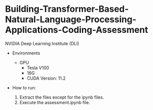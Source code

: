 # Building-Transformer-Based-Natural-Language-Processing-Applications-Coding-Assessment
NVIDIA Deep Learning Institute (DLI) 

- Environments
  - GPU
    - Tesla V100
    - 16G
    - CUDA Version: 11.2  

- How to run:
  1. Extract the files except for the ipynb files.
  2. Execute the assessment.ipynb file.
